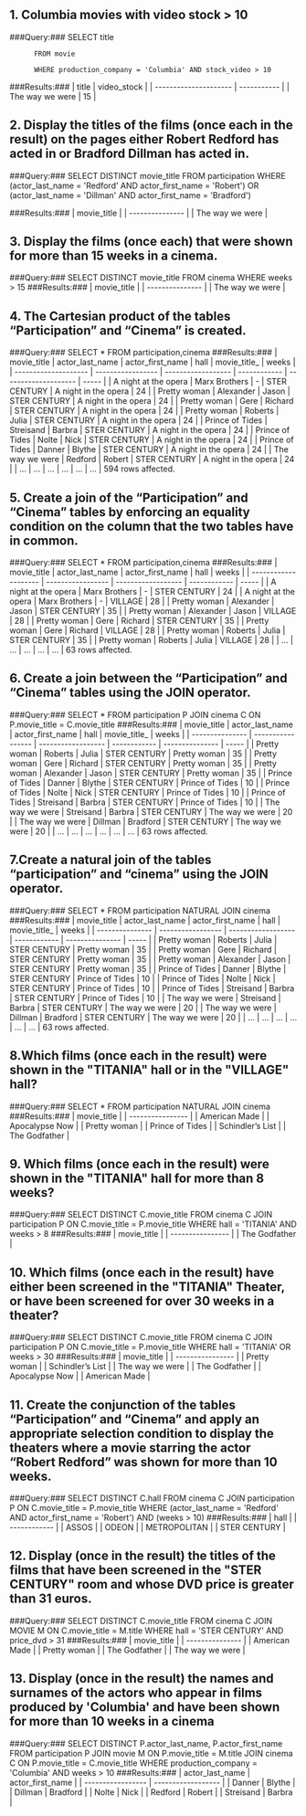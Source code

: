 ## 1. Columbia movies with video stock > 10
###Query:###
          SELECT title
		  
          FROM movie
		  
          WHERE production_company = 'Columbia' AND stock_video > 10
		  
###Results:###
| title                 | video_stock |
| --------------------- | ----------- |
| The way we were       | 15          |

## 2. Display the titles of the films (once each in the result) on the pages either Robert Redford has acted in or Bradford Dillman has acted in.
###Query:###
          SELECT DISTINCT movie_title
          FROM participation
          WHERE (actor_last_name = 'Redford' AND actor_first_name = 'Robert') OR (actor_last_name = 'Dillman' AND actor_first_name = 'Bradford')
		  
###Results:###
| movie_title     |
| --------------- |
| The way we were |

## 3. Display the films (once each) that were shown for more than 15 weeks in a cinema.
###Query:###
          SELECT DISTINCT movie_title
          FROM cinema
          WHERE weeks > 15
###Results:###
| movie_title     |
| --------------- |
| The way we were |

## 4. The Cartesian product of the tables “Participation” and “Cinema” is created.
###Query:###
          SELECT *
          FROM participation,cinema
###Results:###
| movie_title          | actor_last_name   | actor_first_name   | hall         | movie_title_         | weeks |
| -------------------- | ----------------- | ------------------ | ------------ | -------------------- | ----- |
| A night at the opera | Marx Brothers     | -                  | STER CENTURY | A night in the opera | 24    |
| Pretty woman         | Alexander         | Jason              | STER CENTURY | A night in the opera | 24    |
| Pretty woman         | Gere              | Richard            | STER CENTURY | A night in the opera | 24    |
| Pretty woman         | Roberts           | Julia              | STER CENTURY | A night in the opera | 24    |
| Prince of Tides      | Streisand         | Barbra             | STER CENTURY | A night in the opera | 24    |
| Prince of Tides      | Nolte             | Nick               | STER CENTURY | A night in the opera | 24    |
| Prince of Tides      | Danner            | Blythe             | STER CENTURY | A night in the opera | 24    |
| The way we were      | Redford           | Robert             | STER CENTURY | A night in the opera | 24    |
| …                    | …                 | …                  | …            | …                    | …     |
594 rows affected.

## 5. Create a join of the “Participation” and “Cinema” tables by enforcing an equality condition on the column that the two tables have in common.
###Query:###
          SELECT *
          FROM participation,cinema
###Results:###
| movie_title          | actor_last_name   | actor_first_name   | hall         | weeks |
| -------------------- | ----------------- | ------------------ | ------------ | ----- |
| A night at the opera | Marx Brothers     | -                  | STER CENTURY | 24    |
| A night at the opera | Marx Brothers     | -                  | VILLAGE      | 28    |
| Pretty woman         | Alexander         | Jason              | STER CENTURY | 35    |
| Pretty woman         | Alexander         | Jason              | VILLAGE      | 28    |
| Pretty woman         | Gere              | Richard            | STER CENTURY | 35    |
| Pretty woman         | Gere              | Richard            | VILLAGE      | 28    |
| Pretty woman         | Roberts           | Julia              | STER CENTURY | 35    |
| Pretty woman         | Roberts           | Julia              | VILLAGE      | 28    |
| …                    | …                 | …                  | …            | …     |
63 rows affected.

## 6. Create a join between the “Participation” and “Cinema” tables using the JOIN operator.
###Query:###
         SELECT *
         FROM participation P JOIN cinema C ON P.movie_title = C.movie_title
###Results:###
| movie_title     | actor_last_name   | actor_first_name   | hall         | movie_title_    | weeks |
| --------------- | ----------------- | ------------------ | ------------ | --------------- | ----- |
| Pretty woman    | Roberts           | Julia              | STER CENTURY | Pretty woman    | 35    |
| Pretty woman    | Gere              | Richard            | STER CENTURY | Pretty woman    | 35    |
| Pretty woman    | Alexander         | Jason              | STER CENTURY | Pretty woman    | 35    |
| Prince of Tides | Danner            | Blythe             | STER CENTURY | Prince of Tides | 10    |
| Prince of Tides | Nolte             | Nick               | STER CENTURY | Prince of Tides | 10    |
| Prince of Tides | Streisand         | Barbra             | STER CENTURY | Prince of Tides | 10    |
| The way we were | Streisand         | Barbra             | STER CENTURY | The way we were | 20    |
| The way we were | Dillman           | Bradford           | STER CENTURY | The way we were | 20    |
| …               | …                 | …                  | …            | …               | …     |
63 rows affected.

## 7.Create a natural join of the tables “participation” and “cinema” using the JOIN operator.
###Query:###
        SELECT *
	      FROM participation NATURAL JOIN cinema
###Results:###
| movie_title     | actor_last_name   | actor_first_name   | hall         | movie_title_    | weeks |
| --------------- | ----------------- | ------------------ | ------------ | --------------- | ----- |
| Pretty woman    | Roberts           | Julia              | STER CENTURY | Pretty woman    | 35    |
| Pretty woman    | Gere              | Richard            | STER CENTURY | Pretty woman    | 35    |
| Pretty woman    | Alexander         | Jason              | STER CENTURY | Pretty woman    | 35    |
| Prince of Tides | Danner            | Blythe             | STER CENTURY | Prince of Tides | 10    |
| Prince of Tides | Nolte             | Nick               | STER CENTURY | Prince of Tides | 10    |
| Prince of Tides | Streisand         | Barbra             | STER CENTURY | Prince of Tides | 10    |
| The way we were | Streisand         | Barbra             | STER CENTURY | The way we were | 20    |
| The way we were | Dillman           | Bradford           | STER CENTURY | The way we were | 20    |
| …               | …                 | …                  | …            | …               | …     |
63 rows affected.

## 8.Which films (once each in the result) were shown in the "TITANIA" hall or in the "VILLAGE" hall?
###Query:###
        SELECT *
	      FROM participation NATURAL JOIN cinema
###Results:###
| movie_title      |
| ---------------- |
| American Made    |
| Apocalypse Now   |
| Pretty woman     |
| Prince of Tides  |
| Schindler’s List |
| The Godfather    |
            
## 9. Which films (once each in the result) were shown in the "TITANIA" hall for more than 8 weeks?
###Query:###
        SELECT DISTINCT C.movie_title
	      FROM cinema C JOIN participation P ON C.movie_title = P.movie_title
	      WHERE hall = 'TITANIA' AND weeks > 8
###Results:###
| movie_title      |
| ---------------- |
| The Godfather    |
            
## 10. Which films (once each in the result) have either been screened in the "TITANIA" Theater, or have been screened for over 30 weeks in a theater?
###Query:###
        SELECT DISTINCT C.movie_title
		    FROM cinema C JOIN participation P ON C.movie_title = P.movie_title
		    WHERE hall = 'TITANIA' OR weeks > 30
###Results:###
| movie_title      |
| ---------------- |
| Pretty woman     |
| Schindler’s List |
| The way we were  |
| The Godfather    |
| Apocalypse Now   |
| American Made    |


## 11. Create the conjunction of the tables “Participation” and “Cinema” and apply an appropriate selection condition to display the theaters where a movie starring the actor “Robert Redford” was shown for more than 10 weeks.
###Query:###
        SELECT DISTINCT C.hall
        FROM cinema C JOIN participation P ON C.movie_title = P.movie_title
        WHERE (actor_last_name = 'Redford' AND actor_first_name = 'Robert') AND (weeks > 10)
###Results:###
| hall         |
| ------------ |
| ASSOS        |
| ODEON        |
| METROPOLITAN |
| STER CENTURY |
        
## 12. Display (once in the result) the titles of the films that have been screened in the "STER CENTURY" room and whose DVD price is greater than 31 euros.
###Query:###
        SELECT DISTINCT C.movie_title
	      FROM cinema C JOIN MOVIE M ON C.movie_title = M.title
	      WHERE hall = 'STER CENTURY' AND price_dvd > 31
###Results:###
| movie_title    |
| --------------- |
| American Made   |
| Pretty woman    |
| The Godfather   |
| The way we were |
## 13. Display (once in the result) the names and surnames of the actors who appear in films produced by 'Columbia' and have been shown for more than 10 weeks in a cinema
###Query:###
        SELECT DISTINCT P.actor_last_name, P.actor_first_name
      	FROM participation P JOIN movie M ON P.movie_title = M.title
      				JOIN cinema C ON P.movie_title = C.movie_title
      	WHERE production_company = 'Columbia' AND weeks > 10 
###Results:###
| actor_last_name   | actor_first_name   |
| ----------------- | ------------------ |
| Danner            | Blythe             |
| Dillman           | Bradford           |
| Nolte             | Nick               |
| Redford           | Robert             |
| Streisand         | Barbra             |

